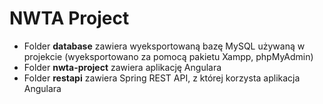 # NWTA Project
* Folder **database** zawiera wyeksportowaną bazę MySQL używaną w projekcie (wyeksportowano za pomocą pakietu Xampp, phpMyAdmin)
* Folder **nwta-project** zawiera aplikację Angulara
* Folder **restapi** zawiera Spring REST API, z której korzysta aplikacja Angulara
